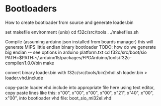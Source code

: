 # Bootloaders

How to create bootloader from source and generate loader.bin

set makefile environment (unix)
cd f32c/src/tools
. ./makefiles.sh

Compile (assuming arduino json installed from boards manager)
this will generate MIPS little endian binary bootloader
TODO: how do we generate big endian -- see options in arduino platform.txt
cd f32c/src/boot/sio
PATH=$PATH:~/.arduino15/packages/FPGArduino/tools/f32c-compiler/1.0.0/bin make

convert binary loader.bin with
f32c/src/tools/bin2vhdl.sh loader.bin > loader.vhd.include

copy-paste loader.vhd.include into appropriate file here
using text editor, copy paste lines like this:
x"00", x"00", x"00", x"00", x"21", x"40", x"00", x"00",
into bootloader vhd file:
boot_sio_mi32el.vhd
